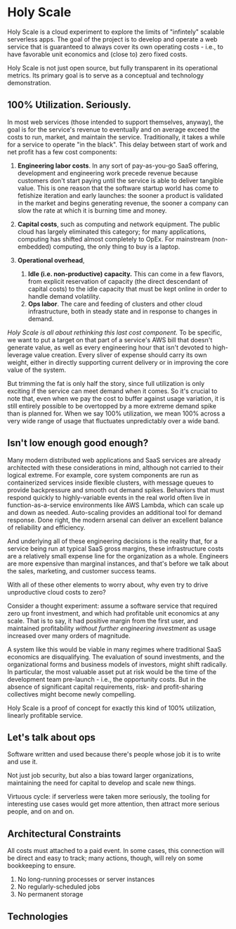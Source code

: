 # Holy Scale

Holy Scale is a cloud experiment to explore the limits of "infintely" scalable serverless apps. The goal of the project is to develop and operate a web service that is guaranteed to always cover its own operating costs - i.e., to have favorable unit economics and (close to) zero fixed costs.

Holy Scale is not just open source, but fully transparent in its operational metrics. Its primary goal is to serve as a conceptual and technology demonstration.

## 100% Utilization. Seriously.

In most web services (those intended to support themselves, anyway), the goal is for the service's revenue to eventually and on average exceed the costs to run, market, and maintain the service. Traditionally, it takes a while for a service to operate "in the black". This delay between start of work and net profit has a few cost components:

1. **Engineering labor costs**. In any sort of pay-as-you-go SaaS offering, development and engineering work precede revenue because customers don't start paying until the service is able to deliver tangible value. This is one reason that the software startup world has come to fetishize iteration and early launches: the sooner a product is validated in the market and begins generating revenue, the sooner a company can slow the rate at which it is burning time and money.

2. **Capital costs**, such as computing and network equipment. The public cloud has largely eliminated this category; for many applications, computing has shifted almost completely to OpEx. For mainstream (non-embedded) computing, the only thing to buy is a laptop.
   
3. **Operational overhead**, 
   1. **Idle (i.e. non-productive) capacity.** This can come in a few flavors, from explicit reservation of capacity (the direct descendant of capital costs) to the idle capacity that must be kept online in order to handle demand volatility.
   2. **Ops labor**. The care and feeding of clusters and other cloud infrastructure, both in steady state and in response to changes in demand.

*Holy Scale is all about rethinking this last cost component.* To be specific, we want to put a target on that part of a service's AWS bill that doesn't generate value, as well as every engineering hour that isn't devoted to high-leverage value creation. Every sliver of expense should carry its own weight, either in directly supporting current delivery or in improving the core value of the system.

But trimming the fat is only half the story, since full utilization is only exciting if the service can meet demand when it comes. So it's crucial to note that, even when we pay the cost to buffer against usage variation, it is still entirely possible to be overtopped by a more extreme demand spike than is planned for. When we say 100% utilization, we mean 100% across a very wide range of usage that fluctuates unpredictably over a wide band.

## Isn't low enough good enough?

Many modern distributed web applications and SaaS services are already architected with these considerations in mind, although not carried to their logical extreme. For example, core system components are run as containerized services inside flexible clusters, with message queues to provide backpressure and smooth out demand spikes. Behaviors that must respond quickly to highly-variable events in the real world often live in function-as-a-service environments like AWS Lambda, which can scale up and down as needed. Auto-scaling provides an additional tool for demand response. Done right, the modern arsenal can deliver an excellent balance of reliability and efficiency.

And underlying all of these engineering decisions is the reality that, for a service being run at typical SaaS gross margins, these infrastructure costs are a relatively small expense line for the organization as a whole. Engineers are more expensive than marginal instances, and that's before we talk about the sales, marketing, and customer success teams. 

With all of these other elements to worry about, why even try to drive unproductive cloud costs to zero?

Consider a thought experiment: assume a software service that required zero up front investment, and which had profitable unit economics at any scale. That is to say, it had positive margin from the first user, and maintained profitability *without further engineering investment* as usage increased over many orders of magnitude. 

A system like this would be viable in many regimes where traditional SaaS economics are disqualifying. The evaluation of sound investments, and the organizational forms and business models of investors, might shift radically. In particular, the most valuable asset put at risk would be the time of the development team pre-launch - i.e., the opportunity costs. But in the absence of significant capital requirements, risk- and profit-sharing collectives might become newly compelling.

Holy Scale is a proof of concept for exactly this kind of 100% utilization, linearly profitable service.

## Let's talk about ops

Software written and used because there's people whose job it is to write and use it.

Not just job security, but also a bias toward larger organizations, maintaining the need for capital to develop and scale new things.

Virtuous cycle: if serverless were taken more seriously, the tooling for interesting use cases would get more attention, then attract more serious people, and on and on. 

## Architectural Constraints

All costs must attached to a paid event. In some cases, this connection will be direct and easy to track; many actions, though, will rely on some bookkeeping to ensure.

1. No long-running processes or server instances
2. No regularly-scheduled jobs
3. No permanent storage

## Technologies


